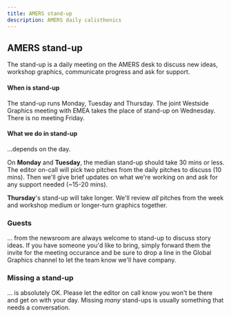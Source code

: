 ```yaml
---
title: AMERS stand-up
description: AMERS daily calisthenics
---
```


## AMERS stand-up

The stand-up is a daily meeting on the AMERS desk to discuss new ideas, workshop graphics, communicate progress and ask for support.

#### When is stand-up

The stand-up runs Monday, Tuesday and Thursday. The joint Westside Graphics meeting with EMEA takes the place of stand-up on Wednesday. There is no meeting Friday.

#### What we do in stand-up

...depends on the day.

On **Monday** and **Tuesday**, the median stand-up should take 30 mins or less. The editor on-call will pick two pitches from the daily pitches to discuss (10 mins). Then we'll give brief updates on what we're working on and ask for any support needed (~15-20 mins).

**Thursday**'s stand-up will take longer. We'll review _all_ pitches from the week and workshop medium or longer-turn graphics together.


### Guests

... from the newsroom are always welcome to stand-up to discuss story ideas. If you have someone you'd like to bring, simply forward them the invite for the meeting occurance and be sure to drop a line in the Global Graphics channel to let the team know we'll have company.

### Missing a stand-up

... is absolutely OK. Please let the editor on call know you won't be there and get on with your day. Missing _many_ stand-ups is usually something that needs a conversation.

